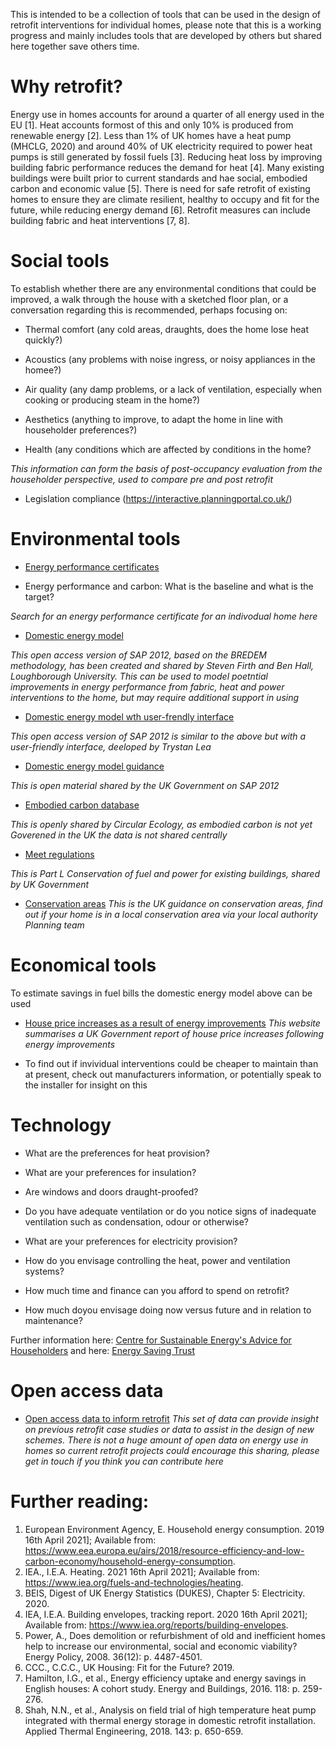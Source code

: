 This is intended to be a collection of tools that can be used in the design of retrofit interventions for individual homes, please note that this is a working progress and mainly includes tools that are developed by others but shared here together save others time.

# Why retrofit?
Energy use in homes accounts for around a quarter of all energy used in the EU [1]. Heat accounts formost of this and only 10% is produced from renewable energy [2]. Less than 1% of UK homes have a heat pump (MHCLG, 2020) and around 40% of UK electricity required to power heat pumps is still generated by fossil fuels [3]. Reducing heat loss by improving building fabric performance reduces the demand for heat [4]. Many existing buildings were built prior to current standards and hae social, embodied carbon and economic value [5]. There is need for safe retrofit of existing homes to ensure they are climate resilient, healthy to occupy and fit for the future, while reducing energy demand [6]. Retrofit measures can include building fabric and heat interventions [7, 8]. 

# Social tools

To establish whether there are any environmental conditions that could be improved, a walk through the house with a sketched floor plan, or a conversation regarding this is recommended, perhaps focusing on:

* Thermal comfort (any cold areas, draughts, does the home lose heat quickly?)

* Acoustics (any problems with noise ingress, or noisy appliances in the homee?)

* Air quality (any damp problems, or a lack of ventilation, especially when cooking or producing steam in the home?)

* Aesthetics (anything to improve, to adapt the home in line with householder preferences?)

* Health (any conditions which are affected by conditions in the home?

 _This information can form the basis of post-occupancy evaluation from the householder perspective, used to compare pre and post retrofit_

* Legislation compliance (https://interactive.planningportal.co.uk/)

# Environmental tools

* [Energy performance certificates](https://find-energy-certificate.digital.communities.gov.uk/find-a-certificate/search-by-postcode)

* Energy performance and carbon: What is the baseline and what is the target? 
 
 _Search for an energy performance certificate for an indivodual home here_

* [Domestic energy model](https://sap2012.readthedocs.io/en/latest/)
 
 _This open access version of SAP 2012, based on the BREDEM methodology, has been created and shared by Steven Firth and Ben Hall, Loughborough University. This can be used to model poetntial improvements in energy performance from fabric, heat and power interventions to the home, but may require additional support in using_
 
 * [Domestic energy model wth user-frendly interface](https://github.com/TrystanLea/SAPjs)
 
 _This open access version of SAP 2012 is similar to the above but with a user-friendly interface, deeloped by Trystan Lea_

* [Domestic energy model guidance](https://www.bre.co.uk/filelibrary/SAP/2012/SAP-2012_9-92.pdf)

 _This is open material shared by the UK Government on SAP 2012_

* [Embodied carbon database](https://circularecology.com/embodied-carbon-footprint-database.html)

 _This is openly shared by Circular Ecology, as embodied carbon is not yet Goverened in the UK the data is not shared centrally_

* [Meet regulations](https://www.planningportal.co.uk/info/200135/approved_documents/74/part_l_-_conservation_of_fuel_and_power/2)
 
 _This is Part L Conservation of fuel and power for existing buildings, shared by UK Government_
 
 * [Conservation areas](https://historicengland.org.uk/advice/hpg/has/conservation-areas/)
 _This is the UK guidance on conservation areas, find out if your home is in a local conservation area via your local authority Planning team_
 
# Economical tools

To estimate savings in fuel bills the domestic energy model above can be used

* [House price increases as a result of energy improvements](https://www.gov.uk/government/news/energy-saving-measures-boost-house-prices)
_This website summarises a UK Government report of house price increases following energy improvements_

* To find out if invividual interventions could be cheaper to maintain than at present, check out manufacturers information, or potentially speak to the installer for insight on this

# Technology

* What are the preferences for heat provision?

* What are your preferences for insulation?

* Are windows and doors draught-proofed?

* Do you have adequate ventilation or do you notice signs of inadequate ventilation such as condensation, odour or otherwise? 

* What are your preferences for electricity provision?

* How do you envisage controlling the heat, power and ventilation systems?

* How much time and finance can you afford to spend on retrofit?

* How much doyou envisage doing now versus future and in relation to maintenance?

Further information here: [Centre for Sustainable Energy's Advice for Householders](https://www.cse.org.uk/advice/advice-and-support)
and here: [Energy Saving Trust](https://energysavingtrust.org.uk/energy-at-home/)

# Open access data
* [Open access data to inform retrofit](https://katesimpson.github.io/Open-access-data-driven-retrofit-evaluation/)
_This set of data can provide insight on previous retrofit case studies or data to assist in the design of new schemes. There is not a huge amount of open data on energy use in homes so current retrofit projects could encourage this sharing, please get in touch if you think you can contribute here_

# Further reading:
1. European Environment Agency, E. Household energy consumption. 2019  16th April 2021]; Available from: https://www.eea.europa.eu/airs/2018/resource-efficiency-and-low-carbon-economy/household-energy-consumption.
2.	IEA., I.E.A. Heating. 2021  16th April 2021]; Available from: https://www.iea.org/fuels-and-technologies/heating.
3.	BEIS, Digest of UK Energy Statistics (DUKES), Chapter 5: Electricity. 2020.
4.	IEA, I.E.A. Building envelopes, tracking report. 2020  16th April 2021]; Available from: https://www.iea.org/reports/building-envelopes.
5.	Power, A., Does demolition or refurbishment of old and inefficient homes help to increase our environmental, social and economic viability? Energy Policy, 2008. 36(12): p. 4487-4501.
6.	CCC., C.C.C., UK Housing: Fit for the Future? 2019.
7.	Hamilton, I.G., et al., Energy efficiency uptake and energy savings in English houses: A cohort study. Energy and Buildings, 2016. 118: p. 259-276.
8.	Shah, N.N., et al., Analysis on field trial of high temperature heat pump integrated with thermal energy storage in domestic retrofit installation. Applied Thermal Engineering, 2018. 143: p. 650-659.
